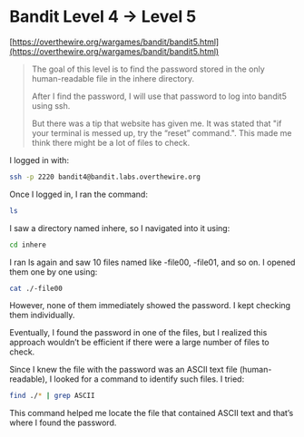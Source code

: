 # Bandit Level 4 -> Level 5

[https://overthewire.org/wargames/bandit/bandit5.html](https://overthewire.org/wargames/bandit/bandit5.html)

> The goal of this level is to find the password stored in the only human-readable file in the inhere directory.
>
> After I find the password, I will use that password to log into bandit5 using ssh.
>
> But there was a tip that website has given me. It was stated that "if your terminal is messed up, try the “reset” command.". This made me think there might be a lot of files to check.

I logged in with:

```bash
ssh -p 2220 bandit4@bandit.labs.overthewire.org
```

Once I logged in, I ran the command:

```bash
ls
```

I saw a directory named inhere, so I navigated into it using:

```bash
cd inhere
```

I ran ls again and saw 10 files named like -file00, -file01, and so on. I opened them one by one using:

```bash
cat ./-file00
```

However, none of them immediately showed the password. I kept checking them individually. 

Eventually, I found the password in one of the files, but I realized this approach wouldn’t be efficient if there were a large number of files to check. 

Since I knew the file with the password was an ASCII text file (human-readable), I looked for a command to identify such files. I tried:

```bash
find ./* | grep ASCII
```

This command helped me locate the file that contained ASCII text and that’s where I found the password. 
